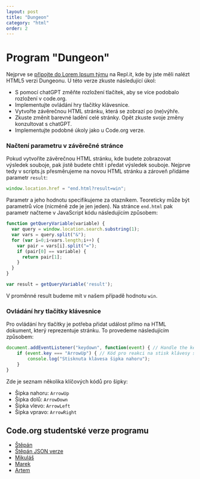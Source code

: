 ```yaml
---
layout: post
title: "Dungeon"
category: "html"
order: 2
---
```


# Program "Dungeon"

Nejprve se [připojte do Lorem Ipsum týmu](https://replit.com/teams/join/xvtsjzaadrqmanaknpncvlanyelasxgw-lorem-ipsum-team) na Repl.it, kde by jste měli nalézt HTML5 verzi Dungeonu. U této verze zkuste následující úkol:

- S pomocí chatGPT změňte rozložení tlačítek, aby se více podobalo rozložení v code.org.
- Implementujte ovládání hry tlačítky klávesnice.
- Vytvořte závěrečnou HTML stránku, která se zobrazí po (ne)výhře.
- Zkuste změnit barevné ladění celé stránky. Opět zkuste svoje změny konzultovat s chatGPT.
- Implementujte podobné úkoly jako u Code.org verze.

### Načtení parametru v závěrečné stránce

Pokud vytvoříte závěrečnou HTML stránku, kde budete zobrazovat výsledek souboje, pak jistě budete chtít i předat výsledek souboje. Nejprve tedy v scripts.js přesměrujeme na novou HTML stránku a zároveň přidáme parametr `result`:

```JavaScript
window.location.href = "end.html?result=win";
```

Parametr a jeho hodnotu specifikujeme za otazníkem. Teoreticky může být parametrů více (nicméně zde je jen jeden). Na stránce `end.html` pak parametr načteme v JavaScript kódu následujícím způsobem:

```JavaScript
function getQueryVariable(variable) {
  var query = window.location.search.substring(1);
  var vars = query.split("&");
  for (var i=0;i<vars.length;i++) {
    var pair = vars[i].split("=");
    if (pair[0] == variable) {
      return pair[1];
    }
  }
}

var result = getQueryVariable('result');
```

V proměnné result budeme mít v našem případě hodnotu `win`.

### Ovládání hry tlačítky klávesnice

Pro ovládání hry tlačítky je potřeba přidat událost přímo na HTML dokument, který reprezentuje stránku. To provedeme následujícím způsobem:

```JavaScript
document.addEventListener("keydown", function(event) { // Handle the keydown event here
	if (event.key === "ArrowUp") { // Kód pro reakci na stisk klávesy šipka nahoru
		console.log("Stisknuta klávesa šipka nahoru");
	}
}
```

Zde je seznam několika klíčových kódů pro šipky:

- Šipka nahoru: `ArrowUp`
- Šipka dolů: `ArrowDown`
- Šipka vlevo: `ArrowLeft`
- Šipka vpravo: `ArrowRight`

## Code.org studentské verze programu

- [Štěpán](https://studio.code.org/projects/applab/1inL4-_LCA1StixR5R8WeBb6Tb5tF8s6aVeF5IurY_A)
- [Štěpán JSON verze](https://studio.code.org/projects/applab/WV2sXQu3mQT6pMGhbU2GDcdULpGN4FFTp-3NGe2usCg)
- [Mikuláš](https://studio.code.org/projects/applab/_3Jqoi4a99BigqIDKwEiDhQRyGZVhUL309LYWasM5_M)
- [Marek](https://studio.code.org/projects/applab/e5tYkt8TbW2a7KjA3LQpee2vhsxRIhhtTxDYW43LjhQ)
- [Artem](https://studio.code.org/projects/applab/WzlCkoZl1dB58Zjg3fKFoX1ChARbtxzhFFvJffITgPc)
